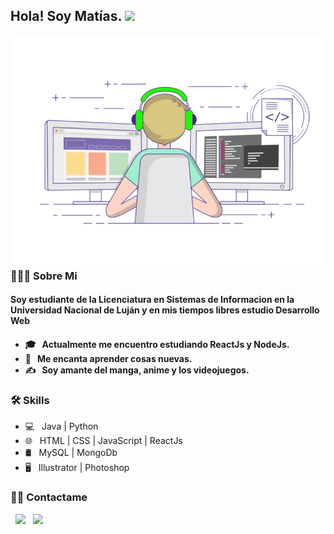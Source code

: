<h2> Hola! Soy Matías. <img src="https://github.com/souvikguria98/souvikguria98/blob/master/Hi.gif" width="25"></h2>
<img align="right" alt="GIF" src="https://raw.githubusercontent.com/devSouvik/devSouvik/master/gif3.gif" width="500"/>

<h3> 👨🏻‍💻 Sobre Mi </h3>
<h4> Soy estudiante de la Licenciatura en Sistemas de Informacion en la Universidad Nacional de Luján 
y en mis tiempos libres estudio Desarrollo Web <h4>

- 🎓 &nbsp; Actualmente me encuentro estudiando ReactJs y NodeJs.
- 🤔 &nbsp; Me encanta aprender cosas nuevas.
- ✍️ &nbsp; Soy amante del manga, anime y los videojuegos.

<h3>🛠 Skills </h3>

- 💻 &nbsp; Java | Python  
- 🌐 &nbsp; HTML | CSS | JavaScript | ReactJs
- 🛢 &nbsp; MySQL | MongoDb
- 🖥 &nbsp; Illustrator | Photoshop

<h3> 🤝🏻 Contactame </h3>

<p align="left">
&nbsp; <a href="https://www.linkedin.com/in/matias-walter/" target="_blank" rel="noopener noreferrer"><img src="https://img.icons8.com/plasticine/100/000000/linkedin.png" width="50" /></a>
&nbsp; <a href="mailto:matiwalter97@gmail.com" target="_blank" rel="noopener noreferrer"><img src="https://img.icons8.com/plasticine/100/000000/gmail.png"  width="50" /></a>
</p>
